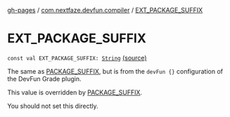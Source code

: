[gh-pages](../index.md) / [com.nextfaze.devfun.compiler](index.md) / [EXT_PACKAGE_SUFFIX](./-e-x-t_-p-a-c-k-a-g-e_-s-u-f-f-i-x.md)

# EXT_PACKAGE_SUFFIX

`const val EXT_PACKAGE_SUFFIX: `[`String`](https://kotlinlang.org/api/latest/jvm/stdlib/kotlin/-string/index.html) [(source)](https://github.com/NextFaze/dev-fun/tree/master/devfun-compiler/src/main/java/com/nextfaze/devfun/compiler/Compiler.kt#L179)

The same as [PACKAGE_SUFFIX](-p-a-c-k-a-g-e_-s-u-f-f-i-x.md), but is from the `devFun {}` configuration of the DevFun Grade plugin.

This value is overridden by [PACKAGE_SUFFIX](-p-a-c-k-a-g-e_-s-u-f-f-i-x.md).

You should not set this directly.

